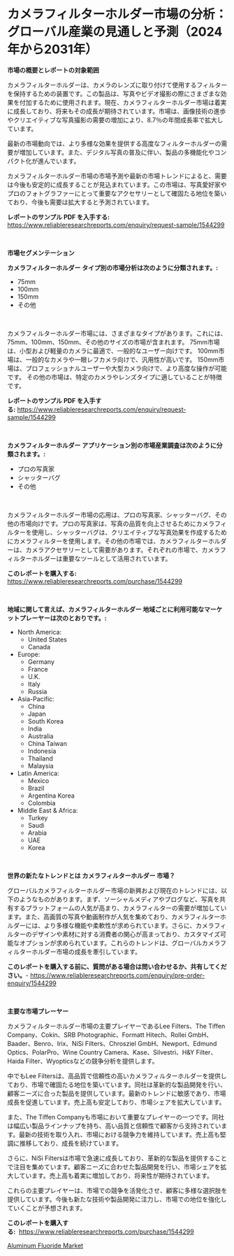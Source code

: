 <p><h1>カメラフィルターホルダー市場の分析：グローバル産業の見通しと予測（2024年から2031年）</h1></p><p><strong>市場の概要とレポートの対象範囲</strong></p>
<p><p>カメラフィルターホルダーは、カメラのレンズに取り付けて使用するフィルターを保持するための装置です。この製品は、写真やビデオ撮影の際にさまざまな効果を付加するために使用されます。現在、カメラフィルターホルダー市場は着実に成長しており、将来もその成長が期待されています。市場は、画像技術の進歩やクリエイティブな写真撮影の需要の増加により、8.7％の年間成長率で拡大しています。</p><p>最新の市場動向では、より多様な効果を提供する高度なフィルターホルダーの需要が増加しています。また、デジタル写真の普及に伴い、製品の多機能化やコンパクト化が進んでいます。</p><p>カメラフィルターホルダー市場の市場予測や最新の市場トレンドによると、需要は今後も安定的に成長することが見込まれています。この市場は、写真愛好家やプロのフォトグラファーにとって重要なアクセサリーとして確固たる地位を築いており、今後も需要は拡大すると予測されています。</p></p>
<p><strong>レポートのサンプル PDF を入手する:</strong> <a href="https://www.reliableresearchreports.com/enquiry/request-sample/1544299">https://www.reliableresearchreports.com/enquiry/request-sample/1544299</a></p>
<p>&nbsp;</p>
<p><strong>市場セグメンテーション</strong></p>
<p><strong>カメラフィルターホルダー タイプ別の市場分析は次のように分類されます。:</strong></p>
<p><ul><li>75mm</li><li>100mm</li><li>150mm</li><li>その他</li></ul></p>
<p>&nbsp;</p>
<p><p>カメラフィルターホルダー市場には、さまざまなタイプがあります。これには、75mm、100mm、150mm、その他のサイズの市場が含まれます。 75mm市場は、小型および軽量のカメラに最適で、一般的なユーザー向けです。 100mm市場は、一般的なカメラや一眼レフカメラ向けで、汎用性が高いです。 150mm市場は、プロフェッショナルユーザーや大型カメラ向けで、より高度な操作が可能です。 その他の市場は、特定のカメラやレンズタイプに適していることが特徴です。</p></p>
<p><strong>レポートのサンプル PDF を入手する:</strong>&nbsp;<a href="https://www.reliableresearchreports.com/enquiry/request-sample/1544299">https://www.reliableresearchreports.com/enquiry/request-sample/1544299</a></p>
<p>&nbsp;</p>
<p><strong> カメラフィルターホルダー アプリケーション別の市場産業調査は次のように分類されます。:</strong></p>
<p><ul><li>プロの写真家</li><li>シャッターバグ</li><li>その他</li></ul></p>
<p>&nbsp;</p>
<p><p>カメラフィルターホルダー市場の応用は、プロの写真家、シャッターバグ、その他の市場向けです。プロの写真家は、写真の品質を向上させるためにカメラフィルターを使用し、シャッターバグは、クリエイティブな写真効果を作成するためにカメラフィルターを使用します。その他の市場では、カメラフィルターホルダーは、カメラアクセサリーとして需要があります。それぞれの市場で、カメラフィルターホルダーは重要なツールとして活用されています。</p></p>
<p><strong>このレポートを購入する:</strong>&nbsp; <a href="https://www.reliableresearchreports.com/purchase/1544299">https://www.reliableresearchreports.com/purchase/1544299</a></p>
<p>&nbsp;</p>
<p><strong>地域に関して言えば、カメラフィルターホルダー 地域ごとに利用可能なマーケットプレーヤーは次のとおりです。:</strong></p>
<p><ul>
    <li>
        North America:
        <ul>
            <li>United States</li>
            <li>Canada</li>
        </ul>
    </li>
    <li>
        Europe:
        <ul>
            <li>Germany</li>
            <li>France</li>
            <li>U.K.</li>
            <li>Italy</li>
            <li>Russia</li>
        </ul>
    </li>
    <li>
        Asia-Pacific:
        <ul>
            <li>China</li>
            <li>Japan</li>
            <li>South Korea</li>
            <li>India</li>
            <li>Australia</li>
            <li>China Taiwan</li>
            <li>Indonesia</li>
            <li>Thailand</li>
            <li>Malaysia</li>
        </ul>
    </li>
    <li>
        Latin America:
        <ul>
            <li>Mexico</li>
            <li>Brazil</li>
            <li>Argentina Korea</li>
            <li>Colombia</li>
        </ul>
    </li>
    <li>
        Middle East & Africa:
        <ul>
            <li>Turkey</li>
            <li>Saudi</li>
            <li>Arabia</li>
            <li>UAE</li>
            <li>Korea</li>
        </ul>
    </li>
    </ul></p>
<p>&nbsp;</p>
<p><strong>世界の新たなトレンドとは カメラフィルターホルダー 市場？</strong></p>
<p><p>グローバルカメラフィルターホルダー市場の新興および現在のトレンドには、以下のようなものがあります。まず、ソーシャルメディアやブログなど、写真を共有するプラットフォームの人気が高まり、カメラフィルターの需要が増加しています。また、高画質の写真や動画制作が人気を集めており、カメラフィルターホルダーには、より多様な機能や柔軟性が求められています。さらに、カメラフィルターのデザインや素材に対する消費者の関心が高まっており、カスタマイズ可能なオプションが求められています。これらのトレンドは、グローバルカメラフィルターホルダー市場の成長を牽引しています。</p></p>
<p><strong>このレポートを購入する前に、質問がある場合は問い合わせるか、共有してください。</strong>- <a href="https://www.reliableresearchreports.com/enquiry/pre-order-enquiry/1544299">https://www.reliableresearchreports.com/enquiry/pre-order-enquiry/1544299</a></p>
<p>&nbsp;</p>
<p><strong>主要な市場プレーヤー</strong></p>
<p><p>カメラフィルターホルダー市場の主要プレイヤーであるLee Filters、The Tiffen Company、Cokin、SRB Photographic、Formatt Hitech、Rollei GmbH、Baader、Benro、Irix、NiSi Filters、Chrosziel GmbH、Newport、Edmund Optics、PolarPro、Wine Country Camera、Kase、Silvestri、H&Y Filter、Haida Filter、Wyopticsなどの競争分析を提供します。</p><p>中でもLee Filtersは、高品質で信頼性の高いカメラフィルターホルダーを提供しており、市場で確固たる地位を築いています。同社は革新的な製品開発を行い、顧客ニーズに合った製品を提供しています。最新のトレンドに敏感であり、市場成長を促進しています。売上高も安定しており、市場シェアを拡大しています。</p><p>また、The Tiffen Companyも市場において重要なプレイヤーの一つです。同社は幅広い製品ラインナップを持ち、高い品質と信頼性で顧客から支持されています。最新の技術を取り入れ、市場における競争力を維持しています。売上高も堅調に推移しており、成長を続けています。</p><p>さらに、NiSi Filtersは市場で急速に成長しており、革新的な製品を提供することで注目を集めています。顧客ニーズに合わせた製品開発を行い、市場シェアを拡大しています。売上高も着実に増加しており、将来性が期待されています。</p><p>これらの主要プレイヤーは、市場での競争を活発化させ、顧客に多様な選択肢を提供しています。今後も新たな技術や製品開発に注力し、市場での地位を強化していくことが予想されます。</p></p>
<p><strong>このレポートを購入する:</strong>&nbsp;&nbsp;<a href="https://www.reliableresearchreports.com/purchase/1544299">https://www.reliableresearchreports.com/purchase/1544299</a></p>
<p><p><a href="https://frill-swim-3cd.notion.site/Aluminum-Fluoride-Market-Size-Growth-and-Forecast-from-2024-2031-4f4a94a86def4ca9a5dbf1b13a1839e6">Aluminum Fluoride Market</a></p></p>